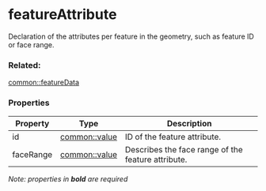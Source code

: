 # featureAttribute

Declaration of the attributes per feature in the geometry, such as feature ID or face range.

### Related:

[common::featureData](featureData.md)
### Properties

| Property | Type | Description |
| --- | --- | --- |
| id | [common::value](value.md) | ID of the feature attribute. |
| faceRange | [common::value](value.md) | Describes the face range of the feature attribute. |

*Note: properties in **bold** are required*

